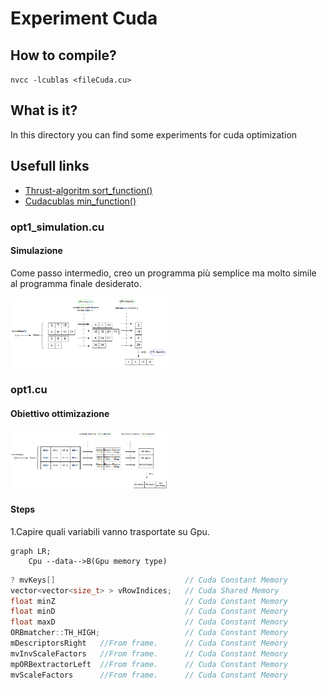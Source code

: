 # Experiment Cuda



## How to compile?

`nvcc -lcublas <fileCuda.cu>`


## What is it?

In this directory you can find some experiments for cuda optimization

## Usefull links

- [Thrust-algoritm sort_function()](https://nvidia.github.io/cccl/thrust/api/groups/group__algorithms.html)
- [Cudacublas min_function()](https://docs.nvidia.com/cuda/cublas/index.html#cublasi-t-amin)





### opt1_simulation.cu

#### Simulazione

Come passo intermedio, creo un programma più semplice ma molto simile al programma finale desiderato.

<img src="img/opt1.cu_1.png" width=50% alt=""> </img>

### opt1.cu


#### Obiettivo ottimizazione

<img src="img/opt1.png" width=50% alt=""> </img>

#### Steps

1.Capire quali variabili vanno trasportate su Gpu.

```mermaid
graph LR;
    Cpu --data-->B(Gpu memory type)
```


```c++
? mvKeys[]                             // Cuda Constant Memory   
vector<vector<size_t> > vRowIndices;   // Cuda Shared Memory   
float minZ                             // Cuda Constant Memory   
float minD                             // Cuda Constant Memory   
float maxD                             // Cuda Constant Memory   
ORBmatcher::TH_HIGH;                   // Cuda Constant Memory
mDescriptorsRight   //From frame.      // Cuda Constant Memory
mvInvScaleFactors   //From frame.      // Cuda Constant Memory  
mpORBextractorLeft  //From frame.      // Cuda Constant Memory  
mvScaleFactors      //From frame.      // Cuda Constant Memory
```








